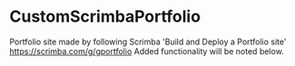 # CustomScrimbaPortfolio
Portfolio site made by following Scrimba 'Build and Deploy a Portfolio site' https://scrimba.com/g/gportfolio
Added functionality will be noted below.

